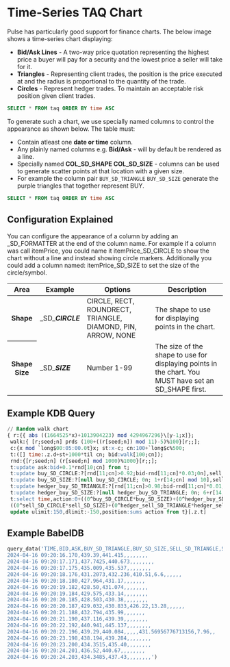# Time-Series TAQ Chart

Pulse has particularly good support for finance charts. The below image shows a time-series chart displaying:

 - **Bid/Ask Lines** - A two-way price quotation representing the highest price a buyer will pay for a security and the lowest price a seller will take for it.
 - **Triangles** - Representing client trades, the position is the price executed at and the radius is proportional to the quantity of the trade.
 - **Circles** - Represent hedger trades. To maintain an acceptable risk position given client trades.


```sql server='c:\temp\duckdb.duckdb' type='timeseries' overrideJson={{"custom":{"dataZoom":{"show":true}}, grid:{bottom:70}}}
SELECT * FROM taq ORDER BY time ASC
```

To generate such a chart, we use specially named columns to control the appearance as shown below. The table must:

 - Contain atleast one **date or time** column.
 - Any plainly named columns e.g. **Bid/Ask** - will by default be rendered as a line.
 - Specially named **COL_SD_SHAPE COL_SD_SIZE** - columns can be used to generate scatter points at that location with a given size.
 - For example the column pair ``BUY_SD_TRIANGLE`` ``BUY_SD_SIZE`` generate the purple triangles that together represent BUY.


```sql server='c:\temp\duckdb.duckdb' type='grid'
SELECT * FROM taq ORDER BY time ASC
```

## Configuration Explained

You can configure the appearance of a column by adding an _SD_FORMATTER at the end of the column name.
For example if a column was call itemPrice, you could name it itemPrice_SD_CIRCLE to show the chart without a line and instead showing circle markers. Additionally you could add a column named: itemPrice_SD_SIZE to set the size of the circle/symbol.

<table class="bp4-html-table bp4-html-table-bordered bp4-html-table-condensed bp4-html-table-striped">
	<thead>
		<tr>
			<th>Area</th>
			<th>Example</th>
			<th>Options</th>
			<th>Description</th>
		</tr>
	</thead>
	<tbody>
		<tr>
			<th>Shape</th>
			<td>_SD_<b><i>CIRCLE</i></b></td>
			<td>CIRCLE, RECT, ROUNDRECT, TRIANGLE, DIAMOND, PIN, ARROW, NONE</td>
			<td>The shape to use for displaying points in the chart.</td>
		</tr>
		<tr>
			<th>Shape Size</th>
			<td>_SD_<b><i>SIZE</i></b></td>
			<td>Number 1-99</td>
			<td>The size of the shape to use for displaying points in the chart. You MUST have set an SD_SHAPE first.</td>
		</tr>
	</tbody>
</table>



## Example KDB Query

```sql showcodeonly
// Random walk chart
{ r:{{ abs ((1664525*x)+1013904223) mod 4294967296}\[y-1;x]};
 walk:{ [r;seed;n] prds (100+((r[seed;n]) mod 11)-5)%100}[r;;];
 c:{x mod `long$00:05:00.0t}x; st:x-c; cn:100+`long$c%500;
 t:([] time:.z.d+st+1000*til cn; bid:walk[100;cn]);
 rnd:{[r;seed;n] (r[seed;n] mod 1000)%1000}[r;;];
 t:update ask:bid+0.1*rnd[10;cn] from t;
 t:update buy_SD_CIRCLE:?[rnd[11;cn]>0.92;bid-rnd[11;cn]*0.03;0n],sell_SD_CIRCLE:?[rnd[15;cn]>0.92;ask+rnd[11;cn]*0.03;0n] from t;
 t:update buy_SD_SIZE:?[null buy_SD_CIRCLE; 0n; 1+r[14;cn] mod 10],sell_SD_SIZE:?[null sell_SD_CIRCLE; 0n; 1+r[14;cn] mod 10] from t;
 t:update hedger_buy_SD_TRIANGLE:?[rnd[11;cn]>0.98;bid-rnd[11;cn]*0.01;0n],hedger_sell_SD_TRIANGLE:?[rnd[15;cn]>0.98;ask+rnd[11;cn]*0.01;0n] from t;
 t:update hedger_buy_SD_SIZE:?[null hedger_buy_SD_TRIANGLE; 0n; 6+r[14;cn] mod 14],hedger_sell_SD_SIZE:?[null hedger_sell_SD_TRIANGLE;0n;6+r[14;cn] mod 14] from t;
 t:select time,action:0+((0^buy_SD_CIRCLE*buy_SD_SIZE)+(0^hedger_buy_SD_TRIANGLE*hedger_buy_SD_SIZE))-
 ((0^sell_SD_CIRCLE*sell_SD_SIZE)+(0^hedger_sell_SD_TRIANGLE*hedger_sell_SD_SIZE)) from t;
 update ulimit:150,dlimit:-150,position:sums action from t}[.z.t]

```


## Example BabelDB

```sql showcodeonly
query_data('TIME,BID,ASK,BUY_SD_TRIANGLE,BUY_SD_SIZE,SELL_SD_TRIANGLE,SELL_SD_SIZE,HEDGER_BUY_SD_CIRCLE,HEDGER_BUY_SD_SIZE,HEDGER_SELL_SD_CIRCLE,HEDGER_SELL_SD_SIZE
2024-04-16 09:20:16.170,439.39,441.415,,,,,,,,
2024-04-16 09:20:17.171,437.7425,440.673,,,,,,,,
2024-04-16 09:20:17.175,435.009,435.537,,,,,,,,
2024-04-16 09:20:18.176,431.2073,432.236,410.51,6.6,,,,,,
2024-04-16 09:20:18.180,427.964,431.17,,,,,,,
2024-04-16 09:20:19.182,428.50,431.074,,,,,,,,
2024-04-16 09:20:19.184,429.575,433.14,,,,,,,,
2024-04-16 09:20:20.185,428.503,430.38,,,,,,,,
2024-04-16 09:20:20.187,429.032,430.833,426.22,13.28,,,,,,
2024-04-16 09:20:21.188,432.794,435.99,,,,,,,
2024-04-16 09:20:21.190,437.116,439.39,,,,,,,,
2024-04-16 09:20:22.192,440.941,445.137,,,,,,,,
2024-04-16 09:20:22.196,439.29,440.084,,,,,431.56956776713156,7.96,,
2024-04-16 09:20:23.198,438.194,439.284,,,,,,,,
2024-04-16 09:20:23.200,434.3515,435.40,,,,,,,,
2024-04-16 09:20:24.201,436.52,440.67,,,,,,,,
2024-04-16 09:20:24.203,434.3485,437.43,,,,,,,,')
```
